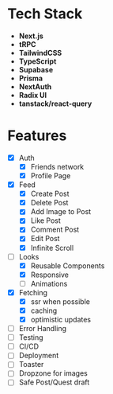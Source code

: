 # Tech Stack

<b>

- Next.js
- tRPC
- TailwindCSS
- TypeScript
- Supabase
- Prisma
- NextAuth
- Radix UI
- tanstack/react-query
  </b>

# Features

- [x] Auth
  - [x] Friends network
  - [x] Profile Page
- [x] Feed
  - [x] Create Post
  - [x] Delete Post
  - [x] Add Image to Post
  - [x] Like Post
  - [x] Comment Post
  - [x] Edit Post
  - [x] Infinite Scroll
- [ ] Looks
  - [x] Reusable Components
  - [x] Responsive
  - [ ] Animations
- [x] Fetching
  - [x] ssr when possible
  - [x] caching
  - [x] optimistic updates
- [ ] Error Handling
- [ ] Testing
- [ ] CI/CD
- [ ] Deployment
- [ ] Toaster
- [ ] Dropzone for images
- [ ] Safe Post/Quest draft
